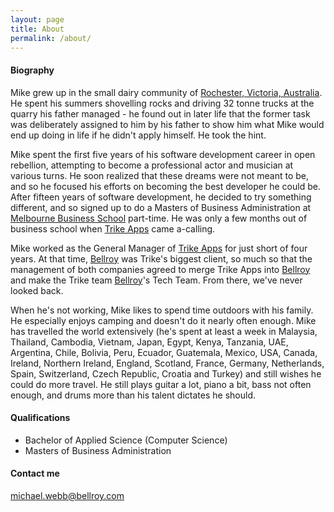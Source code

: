 ```yaml
---
layout: page
title: About
permalink: /about/
---
```


#### Biography

Mike grew up in the small dairy community of [Rochester, Victoria, Australia](https://en.wikipedia.org/wiki/Rochester,_Victoria). He spent his summers shovelling rocks and driving 32 tonne trucks at the quarry his father managed - he found out in later life that the former task was deliberately assigned to him by his father to show him what Mike would end up doing in life if he didn't apply himself. He took the hint.

Mike spent the first five years of his software development career in open rebellion, attempting to become a professional actor and musician at various turns. He soon realized that these dreams were not meant to be, and so he focused his efforts on becoming the best developer he could be. After fifteen years of software development, he decided to try something different, and so signed up to do a Masters of Business Administration at [Melbourne Business School](https://mbs.edu/home) part-time. He was only a few months out of business school when [Trike Apps](http://trikeapps.com/) came a-calling.

Mike worked as the General Manager of [Trike Apps](http://trikeapps.com/) for just short of four years. At that time, [Bellroy](https://bellroy.com) was Trike's biggest client, so much so that the management of both companies agreed to merge Trike Apps into [Bellroy](https://bellroy.com) and make the Trike team [Bellroy](https://bellroy.com)'s Tech Team. From there, we've never looked back.

When he's not working, Mike likes to spend time outdoors with his family. He especially enjoys camping and doesn't do it nearly often enough. Mike has travelled the world extensively (he's spent at least a week in Malaysia, Thailand, Cambodia, Vietnam, Japan, Egypt, Kenya, Tanzania, UAE, Argentina, Chile, Bolivia, Peru, Ecuador, Guatemala, Mexico, USA, Canada, Ireland, Northern Ireland, England, Scotland, France, Germany, Netherlands, Spain, Switzerland, Czech Republic, Croatia and Turkey) and still wishes he could do more travel. He still plays guitar a lot, piano a bit, bass not often enough, and drums more than his talent dictates he should.

#### Qualifications

* Bachelor of Applied Science (Computer Science)
* Masters of Business Administration

#### Contact me

[michael.webb@bellroy.com](mailto:michael.webb@bellroy.com)

